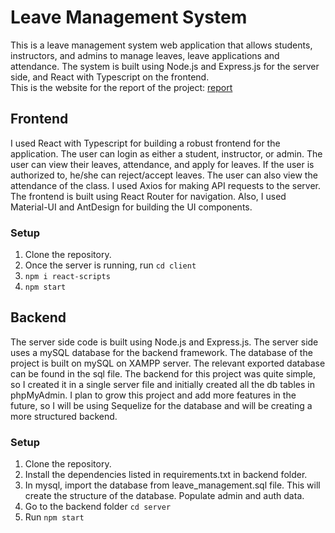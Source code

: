 # Leave Management System

This is a leave management system web application that allows students, instructors, and admins to manage leaves, leave applications and attendance. The system is built using Node.js and Express.js for the server side, and React with Typescript on the frontend.<br/>
This is the website for the report of the project: [report](https://lm-report.my.canva.site/)

## Frontend

I used React with Typescript for building a robust frontend for the application. The user can login as either a student, instructor, or admin. The user can view their leaves, attendance, and apply for leaves. If the user is authorized to, he/she can reject/accept leaves. The user can also view the attendance of the class. I used Axios for making API requests to the server. The frontend is built using React Router for navigation. Also, I used Material-UI and AntDesign for building the UI components.
### Setup
1. Clone the repository.<br/>
2. Once the server is running, run ```cd client``` <br/>
3. ```npm i react-scripts``` <br/>
4. ```npm start``` <br/>

## Backend

The server side code is built using Node.js and Express.js. The server side uses a mySQL database for the backend framework. The database of the project is built on mySQL on XAMPP server. The relevant exported database can be found in the sql file. The backend for this project was quite simple, so I created it in a single server file and initially created all the db tables in phpMyAdmin. I plan to grow this project and add more features in the future, so I will be using Sequelize for the database and will be creating a more structured backend.
### Setup
1. Clone the repository.<br/>
2. Install the dependencies listed in requirements.txt in backend folder.<br/>
3. In mysql, import the database from leave_management.sql file. This will create the structure of the database. Populate admin and auth data.<br/>
4. Go to the backend folder ```cd server```<br/>
5. Run ```npm start```<br/>
